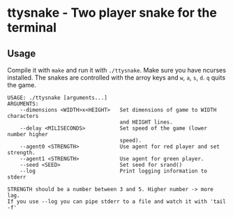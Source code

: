 # ttysnake - Two player snake for the terminal

## Usage
Compile it with ``make`` and run it with ``./ttysnake``. Make sure you have ncurses installed.
The snakes are controlled with the arroy keys and ``w``, ``a``, ``s``, ``d``. ``q`` quits the game.

```
USAGE: ./ttysnake [arguments...]
ARGUMENTS:
    --dimensions <WIDTH>x<HEIGHT>   Set dimensions of game to WIDTH characters
                                    and HEIGHT lines. 
    --delay <MILISECONDS>           Set speed of the game (lower number higher
                                    speed).
    --agent0 <STRENGTH>             Use agent for red player and set strength.
    --agent1 <STRENGTH>             Use agent for green player.
    --seed <SEED>                   Set seed for srand()
    --log                           Print logging information to stderr 

STRENGTH should be a number between 3 and 5. Higher number -> more lag. 
If you use --log you can pipe stderr to a file and watch it with 'tail -f'
```
